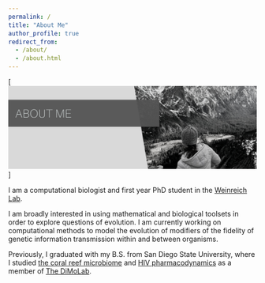 ```yaml
---
permalink: /
title: "About Me"
author_profile: true
redirect_from: 
  - /about/
  - /about.html
---
```

[<img src='/images/about.png'>]

I am a computational biologist and first year PhD student in the [Weinreich Lab](https://www.brown.edu/research/labs/weinreich/). 

I am broadly interested in using mathematical and biological toolsets in order to explore questions of evolution. I am currently working on computational methods to model the evolution of modifiers of the fidelity of genetic information transmission within and between organisms.

Previously, I graduated with my B.S. from San Diego State University, where I studied [the coral reef microbiome](https://mweissman97.github.io/portfolio/2_coralmicrobiome/) and [HIV pharmacodynamics](https://mweissman97.github.io/portfolio/3_hiv/) as a member of [The DiMoLab](https://nvaidya.sdsu.edu/DiMoLab.html).
